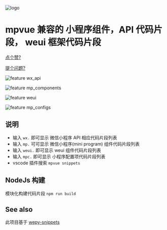 ![logo](https://raw.githubusercontent.com/banxi1988/mpvue-snippets/master/images/logo.png)

# mpvue 兼容的 小程序组件，API 代码片段， weui 框架代码片段

[点个赞?](https://github.com/banxi1988/mpvue-snippets)

[提个问题?](https://github.com/banxi1988/mpvue-snippets/issues)

![feature wx_api](https://raw.githubusercontent.com/banxi1988/mpvue-snippets/master/images/wx_api.png)

![feature mp_components](https://raw.githubusercontent.com/banxi1988/mpvue-snippets/master/images/mp_components.png)

![feature weui](https://raw.githubusercontent.com/banxi1988/mpvue-snippets/master/images/weui.png)

![feature mp_configs](https://raw.githubusercontent.com/banxi1988/mpvue-snippets/master/images/mp_configs.png)



## 说明
* 输入 `wx.` 即可显示 微信小程序 API 相应代码片段列表
* 输入 `mp.` 可可显示 微信小程序(mini program) 组件代码片段列表
* 输入 `weui.` 即可显示 weui 组件代码片段列表
* 输入 `mpc.` 即可显示 小程序配置项代码片段列表 
* vscode 插件搜索 `mpvue snippets`



## NodeJs 构建
模块化构建代码片段 `npm run build`

## See also
此项目基于 [wepy-snippets](https://github.com/wleven/wepy-snippets)

